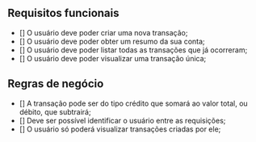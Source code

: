 ## Requisitos funcionais

- [] O usuário deve poder criar uma nova transação;
- [] O usuário deve poder obter um resumo da sua conta;
- [] O usuário deve poder listar todas as transações que já ocorreram;
- [] O usuário deve poder visualizar uma transação única;

## Regras de negócio

- [] A transação pode ser do tipo crédito que somará ao valor total, ou débito, que subtrairá;
- [] Deve ser possível identificar o usuário entre as requisições;
- [] O usuário só poderá visualizar transações criadas por ele;